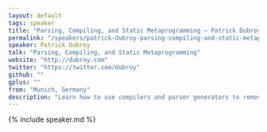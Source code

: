```yaml
---
layout: default
tags: speaker
title: "Parsing, Compiling, and Static Metaprogramming – Patrick Dubroy"
permalink: "/speakers/patrick-dubroy-parsing-compiling-and-static-metaprogramming.html"
speaker: Patrick Dubroy
talk: "Parsing, Compiling, and Static Metaprogramming"
website: "http://dubroy.com"
twitter: "https://twitter.com/dubroy"
github: ""
gplus: ""
from: "Munich, Germany"
description: "Learn how to use compilers and parser generators to remove boilerplate, build DSLs, and generally do the impossible. I'll explain the basics of how compilers work, and give an overview of some popular JS tools & libraries. I'll demonstrate how they can help you do all kinds of useful things, like:\n- presubmit checks for style guide violations\n- extracting strings requiring translation in your code\n- automatically inserting logging statements around certain function calls\n\nFinally, for the budding language designers, I'll explain how to create your own compiled-to-JS language in five minutes using a parser generator."
---
```


{% include speaker.md %}
